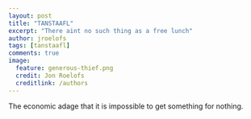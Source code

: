 ```yaml
---
layout: post
title: "TANSTAAFL"
excerpt: "There aint no such thing as a free lunch"
author: jroelofs
tags: [tanstaafl]
comments: true
image:
  feature: generous-thief.png
  credit: Jon Roelofs
  creditlink: /authors
---
```


The economic adage that it is impossible to get something for nothing.
